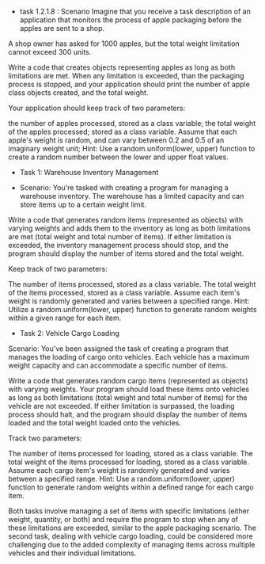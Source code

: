 * task 1.2.1.8 :
    Scenario
  Imagine that you receive a task description of an application that monitors the process of apple packaging before the apples are sent to a shop.

A shop owner has asked for 1000 apples, but the total weight limitation cannot exceed 300 units.

Write a code that creates objects representing apples as long as both limitations are met. When any limitation is exceeded, than the packaging process is stopped, and your application should print the number of apple class objects created, and the total weight.

Your application should keep track of two parameters:

the number of apples processed, stored as a class variable;
the total weight of the apples processed; stored as a class variable. Assume that each apple's weight is random, and can vary between 0.2 and 0.5 of an imaginary weight unit;
Hint: Use a random.uniform(lower, upper) function to create a random number between the lower and upper float values.

* Task 1: Warehouse Inventory Management

+ Scenario:
You're tasked with creating a program for managing a warehouse inventory. The warehouse has a limited capacity and can store items up to a certain weight limit.

Write a code that generates random items (represented as objects) with varying weights and adds them to the inventory as long as both limitations are met (total weight and total number of items). If either limitation is exceeded, the inventory management process should stop, and the program should display the number of items stored and the total weight.

Keep track of two parameters:

The number of items processed, stored as a class variable.
The total weight of the items processed, stored as a class variable. Assume each item's weight is randomly generated and varies between a specified range.
Hint: Utilize a random.uniform(lower, upper) function to generate random weights within a given range for each item.

* Task 2: Vehicle Cargo Loading

Scenario:
You've been assigned the task of creating a program that manages the loading of cargo onto vehicles. Each vehicle has a maximum weight capacity and can accommodate a specific number of items.

Write a code that generates random cargo items (represented as objects) with varying weights. Your program should load these items onto vehicles as long as both limitations (total weight and total number of items) for the vehicle are not exceeded. If either limitation is surpassed, the loading process should halt, and the program should display the number of items loaded and the total weight loaded onto the vehicles.

Track two parameters:

The number of items processed for loading, stored as a class variable.
The total weight of the items processed for loading, stored as a class variable. Assume each cargo item's weight is randomly generated and varies between a specified range.
Hint: Use a random.uniform(lower, upper) function to generate random weights within a defined range for each cargo item.

Both tasks involve managing a set of items with specific limitations (either weight, quantity, or both) and require the program to stop when any of these limitations are exceeded, similar to the apple packaging scenario. The second task, dealing with vehicle cargo loading, could be considered more challenging due to the added complexity of managing items across multiple vehicles and their individual limitations.

